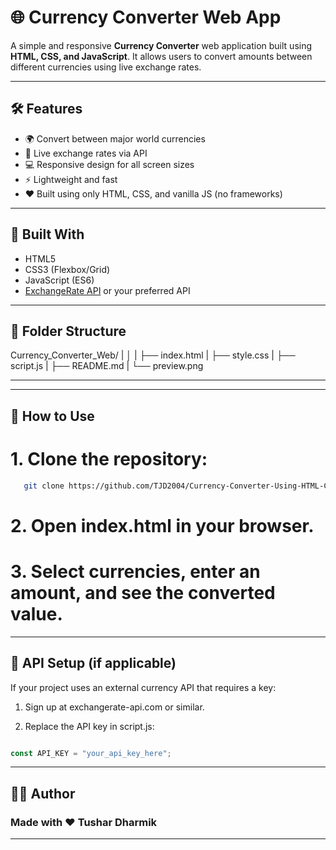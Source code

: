 # 🌐 Currency Converter Web App

A simple and responsive **Currency Converter** web application built using **HTML, CSS, and JavaScript**. It allows users to convert amounts between different currencies using live exchange rates.

---


## 🛠 Features

- 🌍 Convert between major world currencies
- 🔄 Live exchange rates via API
- 💻 Responsive design for all screen sizes
- ⚡ Lightweight and fast
- ❤️ Built using only HTML, CSS, and vanilla JS (no frameworks)

---

## 🧱 Built With

- HTML5
- CSS3 (Flexbox/Grid)
- JavaScript (ES6)
- [ExchangeRate API](https://www.exchangerate-api.com/) or your preferred API

---

## 📂 Folder Structure

Currency_Converter_Web/
| │
| ├── index.html
| ├── style.css
| ├── script.js
| ├── README.md
| └── preview.png

---


---

## 🔧 How to Use

# 1. Clone the repository:
```bash
   git clone https://github.com/TJD2004/Currency-Converter-Using-HTML-CSS- JS.git

```

# 2. Open index.html in your browser.

# 3. Select currencies, enter an amount, and see the converted value.

---

## 🔑 API Setup (if applicable)
If your project uses an external currency API that requires a key:

1. Sign up at exchangerate-api.com or similar.

2. Replace the API key in script.js:

```javascript

const API_KEY = "your_api_key_here";

```

---

## 🧑‍💻 Author

### Made with ❤️ Tushar Dharmik

---